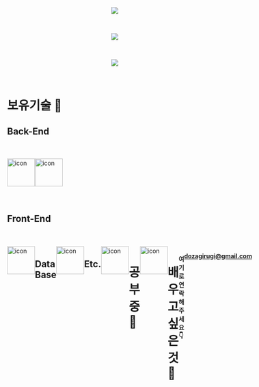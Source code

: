 <div align="center" dir="auto">
	<img style="max-width: 100%;" src="https://capsule-render.vercel.app/api?type=Soft&color=gradient&height=135&section=header&text=Welcome%20to%20my%20GitHub%20!&fontSize=50" />
</div>

&nbsp;
&nbsp;

<div align="center" dir="auto">
	<img style="max-width: 100%;" src="https://github-readme-stats.vercel.app/api?username=dozagirugi&show_icons=true&theme=default&show_icon=true&rank_icon=github" />
</div>

&nbsp;
&nbsp;

<div align="center" dir="auto">
	<img style="max-width: 100%;" src="https://github-readme-stats.vercel.app/api/top-langs/?username=dozagirugi&langs_count=8&layout=compact&theme=defalut" />
</div>

&nbsp;
&nbsp;

보유기술 🍞
=
	

**Back-End**
-
 
<br>
<br>
 

<div style="display: flex; align-items: flex-start;">
	
<!-- Java -->
<img src="https://techstack-generator.vercel.app/java-icon.svg" alt="icon" width="65" height="65" />

<!-- Python -->
<img src="https://techstack-generator.vercel.app/python-icon.svg" alt="icon" width="65" height="65" />	
</div>

<br>
<br>

**Front-End**
-

<br>
<br>


<div style="display: flex; align-items: flex-start;">

<!-- React -->
<img src="https://techstack-generator.vercel.app/react-icon.svg" alt="icon" width="65" height="65" />

<br>
<br>

**Data Base**
-

<br>
<br>

<div style="display: flex; align-items: flex-start;">

<!-- MySQL -->
<img src="https://techstack-generator.vercel.app/mysql-icon.svg" alt="icon" width="65" height="65" />

</div>

<br>
<br>

**Etc.**
-

<br>
<br>

<div style="display: flex; align-items: flex-start;">

<!-- Github -->
<img src="https://techstack-generator.vercel.app/github-icon.svg" alt="icon" width="65" height="65" />

</div>

<br>
<br>

공부 중 🥯
=

<!-- REST API -->
<img src="https://techstack-generator.vercel.app/restapi-icon.svg" alt="icon" width="65" height="65" />

<br>

배우고 싶은 것 🥐
=


#### 여기로 연락해주세요 👇
**dozagirugi@gmail.com**

</div>
